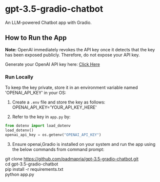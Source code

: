 # gpt-3.5-gradio-chatbot  
An LLM-powered Chatbot app with Gradio.

## How to Run the App
**Note:** OpenAI immediately revokes the API key once it detects that the key has been exposed publicly. Therefore, do not expose your API key.

Generate your OpenAI API key here: [Click Here](https://platform.openai.com/account/api-keys)

### Run Locally
To keep the key private, store it in an environment variable named 'OPENAI_API_KEY' in your OS:   

1. Create a `.env` file and store the key as follows:     
OPENAI_API_KEY='YOUR_API_KEY_HERE'

2. Refer to the key in `app.py` by:
```python
from dotenv import load_dotenv
load_dotenv()
openai_api_key = os.getenv("OPENAI_API_KEY")
```

3. Ensure openai,Gradio is installed on your system and run the app using the below commands from command prompt:

git clone https://github.com/padmapria/gpt-3.5-gradio-chatbot.git    
cd gpt-3.5-gradio-chatbot    
pip install -r requirements.txt    
python app.py    



